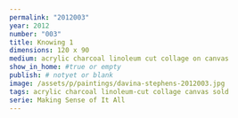 ```yaml
---
permalink: "2012003"
year: 2012
number: "003"
title: Knowing 1
dimensions: 120 x 90
medium: acrylic charcoal linoleum cut collage on canvas
show_in_home: #true or empty
publish: # notyet or blank
image: /assets/p/paintings/davina-stephens-2012003.jpg
tags: acrylic charcoal linoleum-cut collage canvas sold
serie: Making Sense of It All
---
```

